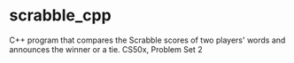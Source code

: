 # scrabble_cpp
C++ program that compares the Scrabble scores of two players' words and announces the winner or a tie.
CS50x, Problem Set 2
